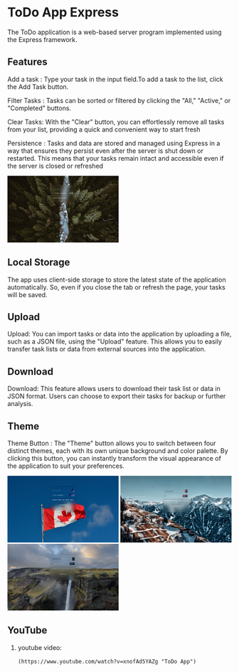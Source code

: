 # ToDo App Express
The ToDo application is a web-based server program implemented using the Express framework.

## Features

Add a task : Type your task in the input field.To add a task to the list, click the Add Task button.

Filter Tasks : Tasks can be sorted or filtered by clicking the "All," "Active," or "Completed" buttons.

Clear Tasks: With the "Clear" button, you can effortlessly remove all tasks from your list, providing a quick and convenient way to start fresh 

Persistence : Tasks and data are stored and managed using Express in a way that ensures they persist even after the server is shut down or restarted. This means that your tasks remain intact and accessible even if the server is closed or refreshed

<p>
 <img src="./client/public/img/1.png" width="250" height="150" />
</p>

## Local Storage

The app uses client-side storage to store the latest state of the application automatically. So, even if you close the tab or refresh the page, your tasks will be saved.

## Upload 

Upload: You can import tasks or data into the application by uploading a file, such as a JSON file, using the "Upload" feature. This allows you to easily transfer task lists or data from external sources into the application.

##  Download

Download: This feature allows users to download their task list or data in JSON format. Users can choose to export their tasks for backup or further analysis.

## Theme 
Theme Button : The "Theme" button allows you to switch between four distinct themes, each with its own unique background and color palette. By clicking this button, you can instantly transform the visual appearance of the application to suit your preferences. 
 
<p>
 <img src="./client/public/img/2.png" width="250" height="150" />
 <img src="./client/public/img/3.png" width="250" height="150" />
 <img src="./client/public/img/4.png" width="250" height="150" />
</p>
<h2>YouTube</h2>
<ol>
    <li>
     <p>youtube video:</p>
     <pre><code>(https://www.youtube.com/watch?v=xnofAd5YAZg "ToDo App") </code></pre>
    </li>
</ol>
